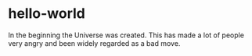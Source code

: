 # hello-world

In the beginning the Universe was created. This has made a lot of people very angry and been widely regarded as a bad move.
